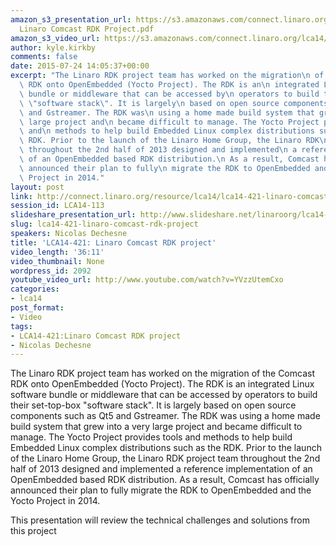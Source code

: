 ```yaml
---
amazon_s3_presentation_url: https://s3.amazonaws.com/connect.linaro.org/lca14/presentations/LCA14-113-
  Linaro Comcast RDK Project.pdf
amazon_s3_video_url: https://s3.amazonaws.com/connect.linaro.org/lca14/videos/03-03-Monday/LCA14-421-+Linaro+Comcast+RDK+project.mp4
author: kyle.kirkby
comments: false
date: 2015-07-24 14:05:37+00:00
excerpt: "The Linaro RDK project team has worked on the migration\n of the Comcast\
  \ RDK onto OpenEmbedded (Yocto Project). The RDK is an\n integrated Linux software\
  \ bundle or middleware that can be accessed by\n operators to build their set-top-box\
  \ \"software stack\". It is largely\n based on open source components such as Qt5\
  \ and Gstreamer. The RDK was\n using a home made build system that grew into a very\
  \ large project and\n became difficult to manage. The Yocto Project provides tools\
  \ and\n methods to help build Embedded Linux complex distributions such as the\n\
  \ RDK. Prior to the launch of the Linaro Home Group, the Linaro RDK\n project team\
  \ throughout the 2nd half of 2013 designed and implemented\n a reference implementation\
  \ of an OpenEmbedded based RDK distribution.\n As a result, Comcast has officially\
  \ announced their plan to fully\n migrate the RDK to OpenEmbedded and the Yocto\
  \ Project in 2014."
layout: post
link: http://connect.linaro.org/resource/lca14/lca14-421-linaro-comcast-rdk-project/
session_id: LCA14-113
slideshare_presentation_url: http://www.slideshare.net/linaroorg/lca14-113-linarocomcastrdkproject
slug: lca14-421-linaro-comcast-rdk-project
speakers: Nicolas Dechesne
title: 'LCA14-421: Linaro Comcast RDK project'
video_length: '36:11'
video_thumbnail: None
wordpress_id: 2092
youtube_video_url: http://www.youtube.com/watch?v=YVzzUtemCxo
categories:
- lca14
post_format:
- Video
tags:
- LCA14-421:Linaro Comcast RDK project
- Nicolas Dechesne
---
```


The Linaro RDK project team has worked on the migration
of the Comcast RDK onto OpenEmbedded (Yocto Project). The RDK is an
integrated Linux software bundle or middleware that can be accessed by
operators to build their set-top-box "software stack". It is largely
based on open source components such as Qt5 and Gstreamer. The RDK was
using a home made build system that grew into a very large project and
became difficult to manage. The Yocto Project provides tools and
methods to help build Embedded Linux complex distributions such as the
RDK. Prior to the launch of the Linaro Home Group, the Linaro RDK
project team throughout the 2nd half of 2013 designed and implemented
a reference implementation of an OpenEmbedded based RDK distribution.
As a result, Comcast has officially announced their plan to fully
migrate the RDK to OpenEmbedded and the Yocto Project in 2014.

This presentation will review the technical challenges and solutions from this project
